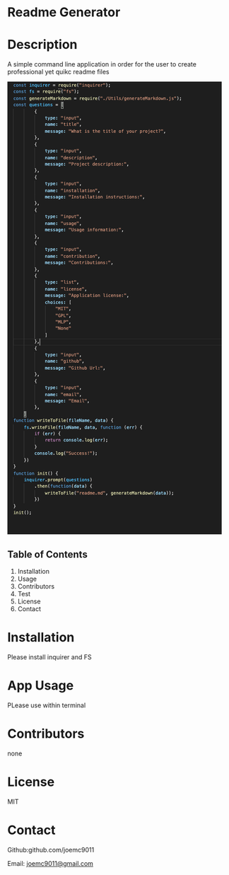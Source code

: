 # Readme Generator




   # Description
   A simple command line application in order for the user to create professional yet quikc readme files

   ![Code](code.png)

   ## Table of Contents
   1. Installation
   2. Usage
   3. Contributors
   4. Test
   5. License
   6. Contact
  

   # Installation

   Please install inquirer and FS


   # App Usage

   PLease use within terminal


   # Contributors

   none


   # License

   MIT


   # Contact

   Github:github.com/joemc9011

   Email: joemc9011@gmail.com


